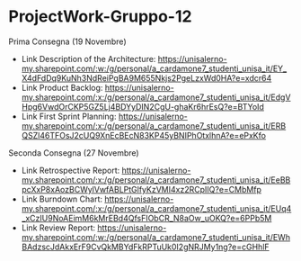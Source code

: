 # ProjectWork-Gruppo-12

Prima Consegna (19 Novembre)

- Link Description of the Architecture: https://unisalerno-my.sharepoint.com/:w:/g/personal/a_cardamone7_studenti_unisa_it/EY_X4dFdDq9KuNh3NdReiPgBA9M655Nkjs2PgeLzxWd0HA?e=xdcr64
- Link Product Backlog: https://unisalerno-my.sharepoint.com/:x:/g/personal/a_cardamone7_studenti_unisa_it/EdgVHpg6VwdOrCKP5GZ5Lj4BDYyDIN2CgU-ghaKr6hrEsQ?e=BTYoId
- Link First Sprint Planning: https://unisalerno-my.sharepoint.com/:x:/g/personal/a_cardamone7_studenti_unisa_it/ERBQSZl46TFOsJ2cUQ9XnEcBEcN83KP45yBNIPhOtxlhnA?e=ePxKfo

Seconda Consegna (27 Novembre)

- Link Retrospective Report: https://unisalerno-my.sharepoint.com/:x:/g/personal/a_cardamone7_studenti_unisa_it/EeBBpcXxP8xAozBCWylVwfABLPtGlfyKzVMI4xz2RCpIIQ?e=CMbMfp
- Link Burndown Chart: https://unisalerno-my.sharepoint.com/:x:/g/personal/a_cardamone7_studenti_unisa_it/EUq4_xCzIU9NoAEimM6kMrEBd4QfsFIObCR_N8aOw_uOKQ?e=6PPb5M
- Link Review Report: https://unisalerno-my.sharepoint.com/:w:/g/personal/a_cardamone7_studenti_unisa_it/EWhBAdzscJdAkxErF9CvQkMBYdFkRPTuUk0I2gNRJMy1ng?e=cGHhlF
